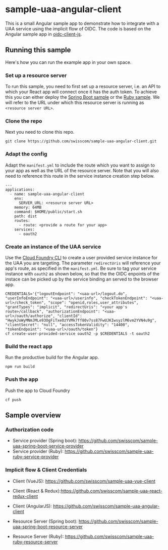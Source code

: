 # sample-uaa-angular-client

This is a small Angular sample app to demonstrate how to integrate with a UAA service using the implicit flow of OIDC. The code is based on the Angular sample app in [oidc-client-js](https://github.com/IdentityModel/oidc-client-js/tree/dev/samples/Angular/App).

## Running this sample

Here's how you can run the example app in your own space.

### Set up a resource server

To run this sample, you need to first set up a resource server, i.e. an API to which your React app will connect once it has the auth token. To achieve this you can either deploy the [Spring Boot sample](https://github.com/swisscom/sample-uaa-spring-boot-service-provider) or the [Ruby sample](https://github.com/swisscom/sample-uaa-ruby-service-provider). We will refer to the URL under which this resource server is running as `<resource server URL>`.

### Clone the repo

Next you need to clone this repo.

```
git clone https://github.com/swisscom/sample-uaa-angular-client.git
```

### Adapt the config

Adapt the `manifest.yml` to include the route which you want to assign to your app as well as the URL of the resource server. Note that you will also need to reference this route in the service instance creation step below.

```
---
applications:
  - name: sample-uaa-angular-client
    env:
      SERVER_URL: <resource server URL>
    memory: 64MB
    command: $HOME/public/start.sh
    path: dist
    routes:
      - route: <provide a route for your app>
    services:
      - oauth2
```

### Create an instance of the UAA service

Use the [Cloud Foundry CLI](https://github.com/cloudfoundry/cli) to create a user provided service instance for the UAA you are targeting. The parameter `redirectUris` will reference your app's route, as specified in the `manifest.yml`. Be sure to tag your service instance with `oauth2` as shown below, so that the the OIDC enpoints of the instace can be picked up by the service binding an served to the browser app.

```
CREDENTIALS='{"logoutEndpoint": "<uaa-url>/logout.do", "userInfoEndpoint": "<uaa-url>/userinfo", "checkTokenEndpoint": "<uaa-url>/check_token", "scope": "openid,roles,user_attributes", "grantTypes": "implicit", "redirectUris": "<your app's route>/callback", "authorizationEndpoint": "<uaa-url>/oauth/authorize", "clientId": "HwykJoWyMNmJMLe93OgFiTxeOzYVMk7ff80v7ss87FwUJKIwsyzlM6vm2YVN4u9g", "clientSecret": "null", "accessTokenValidity": "14400", "tokenEndpoint": "<uaa-url>/oauth/token"}
cf create-user-provided-service oauth2 -p $CREDENTIALS -t oauth2
```

### Build the react app

Run the productive build for the Angular app.

```
npm run build
```

### Push the app

Push the app to Cloud Foundry

```
cf push
```

## Sample overview

### Authorization code

- Service provider (Spring boot): https://github.com/swisscom/sample-uaa-spring-boot-service-provider
- Service provider (Ruby): https://github.com/swisscom/sample-uaa-ruby-service-provider

### Implicit flow & Client Credentials

- Client (VueJS): https://github.com/swisscom/sample-uaa-vue-client
- Client (React & Redux):https://github.com/swisscom/sample-uaa-react-redux-client
- Client (AngularJS): https://github.com/swisscom/sample-uaa-angular-client

- Resource Server (Spring boot): https://github.com/swisscom/sample-uaa-spring-boot-resource-server
- Resource Server (Ruby): https://github.com/swisscom/sample-uaa-ruby-resource-server
